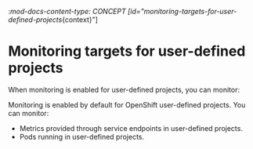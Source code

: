 :_mod-docs-content-type: CONCEPT
[id="monitoring-targets-for-user-defined-projects_{context}"]
# Monitoring targets for user-defined projects

When monitoring is enabled for user-defined projects, you can monitor:

Monitoring is enabled by default for OpenShift user-defined projects. You can monitor:

* Metrics provided through service endpoints in user-defined projects.
* Pods running in user-defined projects.
